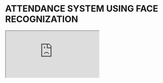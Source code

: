 # **ATTENDANCE SYSTEM USING FACE RECOGNIZATION**

<iframe src="https://docs.google.com/document/d/e/2PACX-1vRthjeCaScyw9pbBOAN5TX8p171mcava_DkNehCjyaqom9zoSSBE_CaK7_t5gR-piOP94q5NeD6xMgE/pub?embedded=true"></iframe>
